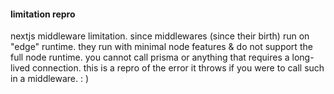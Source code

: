 #### limitation repro

nextjs middleware limitation. since middlewares (since their birth) run on "edge" runtime.
they run with minimal node features & do not support the full node runtime. you cannot
call prisma or anything that requires a long-lived connection. this is a repro of the
error it throws if you were to call such in a middleware. : )
